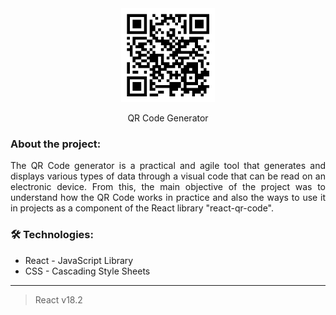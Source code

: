 <div align="center">
  

<img src="https://github.com/melpalhano/QRCode/blob/main/src/assets/qrcode.png" alt="qr-code" style="width:150px;"/>

  <p>QR Code Generator</p>

</div>

### About the project:
<div align="justify">
The QR Code generator is a practical and agile tool that generates and displays various types of data through a visual code that can be read on an electronic device. From this, the main objective of the project was to understand how the QR Code works in practice and also the ways to use it in projects as a component of the React library "react-qr-code".
 
 
### 🛠 Technologies:

- React - JavaScript Library
- CSS - Cascading Style Sheets


---
> React v18.2
